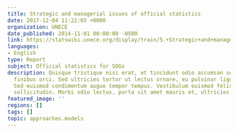 ```yaml
---
title: Strategic and managerial issues of official statistics
date: 2017-12-04 11:22:03 +0000
organization: UNECE
date_published: 2014-11-01 00:00:00 -0500
link: https://statswiki.unece.org/display/train/5.+Strategic+and+managerial+issues+of+official+statistics#expand-Statisticalprogrammescoordinationwithinstatisticalsystems
languages:
- English
type: Report
subject: Official statistics for SDGs
description: Quisque tristique nisi erat, et tincidunt odio accumsan sed. Nullam et
  finibus orci. Sed ultricies tortor ut lectus ornare, eu pulvinar ligula facilisis.
  Sed euismod condimentum augue tempor tempus. Vestibulum euismod felis quis volutpat
  sollicitudin. Morbi odio lectus, porta sit amet mauris et, ultricies suscipit eros.
featured_image: ''
regions: []
tags: []
topic: approaches.models
---
```

